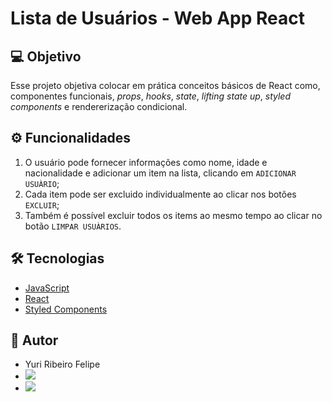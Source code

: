# Lista de Usuários - Web App React

## 💻 Objetivo

Esse projeto objetiva colocar em prática conceitos básicos de React como, componentes funcionais, *props*, *hooks*, *state*, *lifting state up*, *styled components* e rendererização condicional. 

## ⚙️ Funcionalidades

1. O usuário pode fornecer informações como nome, idade e nacionalidade e adicionar um item na lista, clicando em `ADICIONAR USUÀRIO`;
2. Cada item pode ser excluido individualmente ao clicar nos botões `EXCLUIR`; 
3. Também é possível excluir todos os items ao mesmo tempo ao clicar no botão `LIMPAR USUÀRIOS`.

## 🛠 Tecnologias
- [JavaScript](https://developer.mozilla.org/pt-BR/docs/Web/JavaScript)
- [React](https://reactjs.org/)
- [Styled Components](https://styled-components.com/)

## 🦸 Autor
* Yuri Ribeiro Felipe
* <img src="https://img.shields.io/static/v1?label=Gmail&message=yurirflp@gmail.com&color=EA4335&style=social&logo=gmail"/>
* <a href="https://www.linkedin.com/in/yuri-ribeiro-felipe/"><img src="https://img.shields.io/static/v1?label=LinkedIn&message=Yuri_Felipe&color=0A66C2&style=social&logo=linkedin"/></a>

